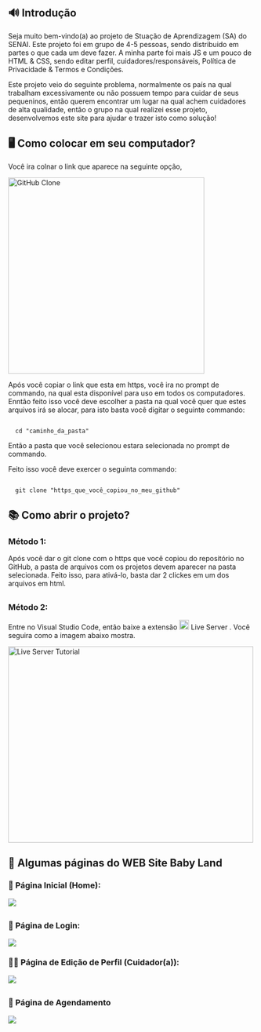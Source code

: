 ## 🔊 Introdução

Seja muito bem-vindo(a) ao projeto de Stuação de Aprendizagem (SA) do SENAI. Este projeto foi em grupo de 4-5 pessoas, sendo distribuido em partes o que cada um deve fazer. A minha parte foi mais JS e um pouco de HTML & CSS, sendo editar perfil, cuidadores/responsáveis, Política de Privacidade & Termos e Condições.

Este projeto veio do seguinte problema, normalmente os país na qual trabalham excessivamente ou não possuem tempo para cuidar de seus pequeninos, então querem encontrar um lugar na qual achem cuidadores de alta qualidade, então o grupo na qual realizei esse projeto, desenvolvemos este site para ajudar e trazer isto como solução!


## 🖥 Como colocar em seu computador?

Você ira colnar o link que aparece na seguinte opção,

<img src="https://docs.github.com/assets/cb-60499/images/help/repository/https-url-clone-cli.png" alt="GitHub Clone" width="400px" height="400px">

Após você copiar o link que esta em https, você ira no prompt de commando, na qual esta disponível para uso em todos os computadores. Enntão feito isso você deve escolher a pasta na qual você quer que estes arquivos irá se alocar, para isto basta você digitar o seguinte commando:

```git

  cd "caminho_da_pasta"
```
Então a pasta que você selecionou estara selecionada no prompt de commando.

Feito isso você deve exercer o seguinta commando:

```git

  git clone "https_que_você_copiou_no_meu_github"
```

## 📚 Como abrir o projeto?

### Método 1:

Após você dar o git clone com o https que você copiou do repositório no GitHub, a pasta de arquivos com os projetos devem aparecer na pasta selecionada. Feito isso, para ativá-lo, basta dar 2 clickes em um dos arquivos em html.

##

### Método 2:

Entre no Visual Studio Code, então baixe a extensão <img src="https://pic.vsixhub.com/73/66/b63c44fd-0457-4696-99e9-dbfdf70d77de-logo.webp" alt="Live Server Icon" with="20px" height="20px"> Live Server . Você seguira como a imagem abaixo mostra.

<img src="https://techstacker.com/static/b67ab1adeadeacd5164ee69e6cc07048/5e6b6/vscode-live-server-extension.png" alt="Live Server Tutorial" width="500px" height="400px">

## 📖 Algumas páginas do WEB Site Baby Land

### 🏡 Página Inicial (Home):

<img src="https://github.com/user-attachments/assets/dc28bdb7-0b05-449e-9328-fab3dc9bd626"/>

##

### 👤 Página de Login:

<img src="https://github.com/user-attachments/assets/7c80ae85-3f62-4721-99fb-d9b1c95bfae0"/>

### 👩‍🦰 Página de Edição de Perfil (Cuidador(a)):

<img src="https://github.com/user-attachments/assets/4f06195a-c4b0-49f8-87d8-8d2be5a7b2a9"/>

##

### 📆 Página de Agendamento
<img src="https://private-user-images.githubusercontent.com/170129975/363397024-ec4ad106-eeca-41e2-bd26-eb5e1dd4ba29.png?jwt=eyJhbGciOiJIUzI1NiIsInR5cCI6IkpXVCJ9.eyJpc3MiOiJnaXRodWIuY29tIiwiYXVkIjoicmF3LmdpdGh1YnVzZXJjb250ZW50LmNvbSIsImtleSI6ImtleTUiLCJleHAiOjE3MjUyMjE0ODUsIm5iZiI6MTcyNTIyMTE4NSwicGF0aCI6Ii8xNzAxMjk5NzUvMzYzMzk3MDI0LWVjNGFkMTA2LWVlY2EtNDFlMi1iZDI2LWViNWUxZGQ0YmEyOS5wbmc_WC1BbXotQWxnb3JpdGhtPUFXUzQtSE1BQy1TSEEyNTYmWC1BbXotQ3JlZGVudGlhbD1BS0lBVkNPRFlMU0E1M1BRSzRaQSUyRjIwMjQwOTAxJTJGdXMtZWFzdC0xJTJGczMlMkZhd3M0X3JlcXVlc3QmWC1BbXotRGF0ZT0yMDI0MDkwMVQyMDA2MjVaJlgtQW16LUV4cGlyZXM9MzAwJlgtQW16LVNpZ25hdHVyZT03ZjBjMmI4ZWRjYjQ4OGRhMTQ4MWJiNTc1NmM4MThkYmZlYzAwMzE2ZTRlMTIyYWRmZWJmNGU4NGE1YzI1YzJkJlgtQW16LVNpZ25lZEhlYWRlcnM9aG9zdCZhY3Rvcl9pZD0wJmtleV9pZD0wJnJlcG9faWQ9MCJ9.DLcu_NYl2hXY2yezMJ_boAtKzf022_YQN8sB3KNf4XE"/>

